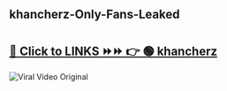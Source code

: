 
 ## khancherz-Only-Fans-Leaked

# <h2><a href="https://clipsfans.com/khancherz&ref=git">🔗 Click to LINKS ⏩⏩ 👉 🟢 khancherz </a></h2>

<a href="https://clipsfans.com/khancherz&ref=git" rel="nofollow" data-target="animated-image.originalLink"><img src="https://i.ibb.co.com/xMMVF88/686577567.gif" alt="Viral Video Original" style="max-width: 100%; display: inline-block;" data-target="animated-image.originalImage"></a>
